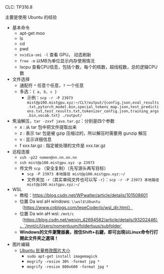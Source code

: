 CLC: TP316.8

主要是使用 Ubuntu 的经验

- 基本命令
    - apt-get moo
    - ls
    - cd
    - pwd
    - `nvidia-smi -l` 查看 GPU， 动态刷新
    - `free -m` 以MB为单位显示内存使用情况
    - lscpu 查看CPU信息，包括个数，每个的核数，超线程数，总的逻辑CPU数
- 文件选择
    - 通配符 `*` 任意个任意，`?` 一个任意
    - 多选：`{ a, b, c }`
        - 示例：`scp -r -P 23973 mist@p100.mistgpu.xyz:~/CLY/output/{config.json,eval_results.txt,pytorch_model.bin,special_tokens_map.json,test_predictions.txt,test_results.txt,tokenizer_config.json,training_args.bin,vocab.txt} ./output/`
- 焦油解压，`tar -zxvf java.tar.gz`：分别是四个参数
    - x : 从 tar 包中把文件提取出来
    - z : 表示 tar 包是被 gzip 压缩过的，所以解压时需要用 gunzip 解压
    - v : 显示详细信息
    - f xxx.tar.gz :  指定被处理的文件是 xxx.tar.gz
- 远程连接
    - `ssh -p22 nomen@nn.nn.nn.nn`
    - `ssh mist@p100.mistgpu.xyz -p 23973`
    - 传文件 `scp` （安全复制）（先写源头再写目标）
        - `scp -P 23973 本地路径 mist@p100.mistgpu.xyz:~/`
        - 文件夹加 `-r`（其实单纯文件也可以写 `-r`）：`scp -r -P 23973 本地路径 mist@p100.mistgpu.xyz:~/`
- WSL
    - 教程：https://blog.csdn.net/WPwalter/article/details/101508601
    - 位置 Da wsl aH windows: `\\wsl$\Ubuntu` （https://www.cnblogs.com/lepeCoder/p/wsl_dir.html）
    - 位置 Da win aH wsl: `/mnt/c` （https://blog.csdn.net/weixin_42694582/article/details/93202446），`/mnt/c/Users/nomentuum/foldertuus/subfolder`
    - **Windows的文件瀏覽器裏，按住Shift+右鍵，即可出現以Linux命令行打開此文件夾之選項！**
- 图片编辑
    - [Ubuntu 批量修改图片大小](https://www.cnblogs.com/jins-note/p/9550380.html)
        - `sudo apt-get install imagemagick`
        - `mogrify -resize 30% -format jpg *`
        - `mogrify -resize 800x600 -format jpg *`